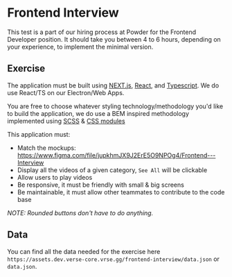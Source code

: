 # Frontend Interview

This test is a part of our hiring process at Powder for the Frontend Developer position. It should take you between 4 to 6 hours, depending on your experience, to implement the minimal version.

## Exercise

The application must be built using [NEXT.js](https://nextjs.org/), [React](https://reactjs.org/), and [Typescript](https://www.typescriptlang.org/). We do use React/TS on our Electron/Web Apps.

You are free to choose whatever styling technology/methodology you'd like to build the application, we do use a BEM inspired methodology implemented using [SCSS](https://sass-lang.com/) & [CSS modules](https://github.com/css-modules/css-modules)

This application must:
- Match the mockups: https://www.figma.com/file/jupkhmJX9J2ErE5O9NPOg4/Frontend---Interview
- Display all the videos of a given category, `See All` will be clickable
- Allow users to play videos
- Be responsive, it must be friendly with small & big screens
- Be maintainable, it must allow other teammates to contribute to the code base

_NOTE: Rounded buttons don't have to do anything._

## Data

You can find all the data needed for the exercise here `https://assets.dev.verse-core.vrse.gg/frontend-interview/data.json` or `data.json`.
